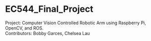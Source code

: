# EC544_Final_Project
Project: Computer Vision Controlled Robotic Arm using Raspberry Pi, OpenCV, and ROS.\
Contributors: Bobby Garces, Chelsea Lau

